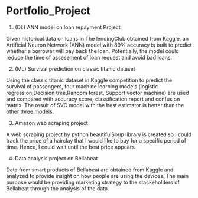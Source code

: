 # Portfolio_Project
1. (DL) ANN model on loan repayment Project

Given historical data on loans in The lendingClub obtained from Kaggle, an Artificial Neuron Network (ANN) model with 89% accuracy is built to predict whether a borrower will pay back the loan.
Potentially, the model could reduce the time of assesement of loan request and avoid bad loans.

2. (ML) Survival prediction on classic titanic dataset

Using the classic titanic dataset in Kaggle competition to predict the survival of passengers, four machine learning models (logistic regression,Decision tree,Random forest, Support vector machine) are used and compared with accuracy score, classification report and confusion matrix.
The result of SVC model with the best estimator is better than the other three models.

3. Amazon web scraping project

A web scraping project by python beautifulSoup library is created so I could track the price of a hairclay that I would like to buy for a specific period of time. Hence, I could wait until the best price appears.

4. Data analysis project on Bellabeat

Data from smart products of Bellabeat are obtained from Kaggle and analyzed to provide insight on how people are using the devices. The main purpose would be providing marketing strategy to the stackeholders of Bellabeat through the analysis of the data.
